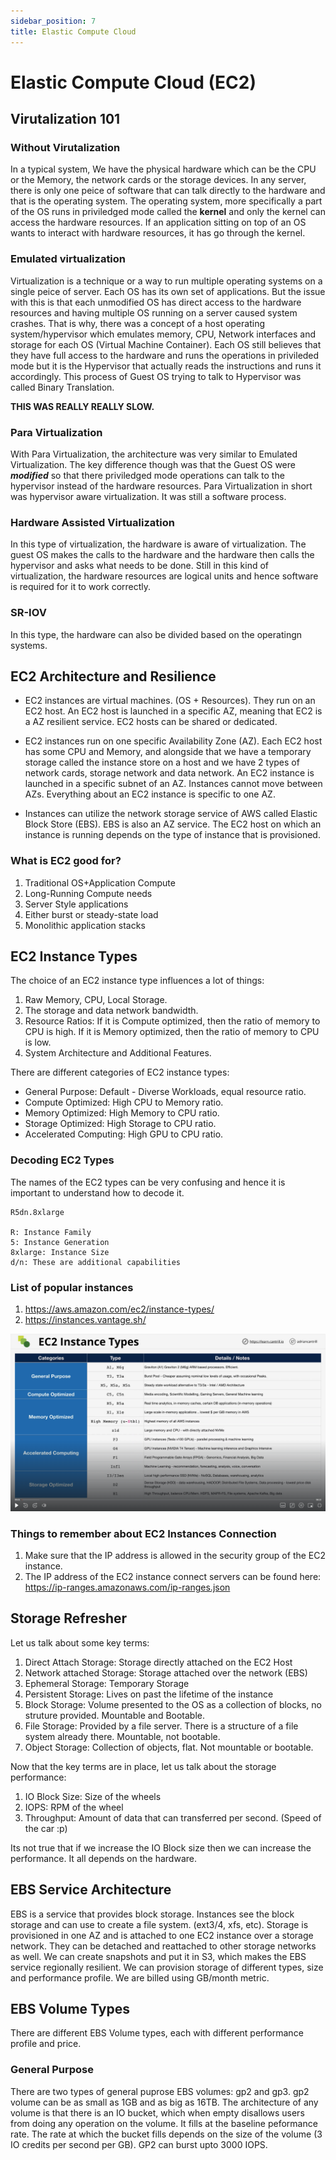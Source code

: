 ```yaml
---
sidebar_position: 7
title: Elastic Compute Cloud
---
```


# Elastic Compute Cloud (EC2)

## Virutalization 101

### Without Virutalization

In a typical system, We have the physical hardware which can be the CPU or the Memory, the network cards or the storage devices. In any server, there is only one peice of software that can talk directly to the hardware and that is the operating system. The operating system, more specifically a part of the OS runs in priviledged mode called the **kernel** and only the kernel can access the hardware resources. If an application sitting on top of an OS wants to interact with hardware resources, it has go through the kernel.

### Emulated virtualization

Virtualization is a technique or a way to run multiple operating systems on a single peice of server. Each OS has its own set of applications. But the issue with this is that each unmodified OS has direct access to the hardware resources and having multiple OS running on a server caused system crashes. That is why, there was a concept of a host operating system/hypervisor which emulates memory, CPU, Network interfaces and storage for each OS (Virtual Machine Container). Each OS still believes that they have full access to the hardware and runs the operations in privileded mode but it is the Hypervisor that actually reads the instructions and runs it accordingly. This process of Guest OS trying to talk to Hypervisor was called Binary Translation.

**THIS WAS REALLY REALLY SLOW.**

### Para Virtualization

With Para Virtualization, the architecture was very similar to Emulated Virtualization. The key difference though was that the Guest OS were **_modified_** so that there priviledged mode operations can talk to the hypervisor instead of the hardware resources. Para Virtualization in short was hypervisor aware virtualization. It was still a software process.

### Hardware Assisted Virtualization

In this type of virtualization, the hardware is aware of virtualization. The guest OS makes the calls to the hardware and the hardware then calls the hypervisor and asks what needs to be done. Still in this kind of virtualization, the hardware resources are logical units and hence software is required for it to work correctly.

### SR-IOV

In this type, the hardware can also be divided based on the operatingn systems.

## EC2 Architecture and Resilience

- EC2 instances are virtual machines. (OS + Resources). They run on an EC2 host. An EC2 host is launched in a specific AZ, meaning that EC2 is a AZ resilient service. EC2 hosts can be shared or dedicated.

- EC2 instances run on one specific Availability Zone (AZ). Each EC2 host has some CPU and Memory, and alongside that we have a temporary storage called the instance store on a host and we have 2 types of network cards, storage network and data network. An EC2 instance is launched in a specific subnet of an AZ. Instances cannot move between AZs. Everything about an EC2 instance is specific to one AZ.

- Instances can utilize the network storage service of AWS called Elastic Block Store (EBS). EBS is also an AZ service. The EC2 host on which an instance is running depends on the type of instance that is provisioned.

### What is EC2 good for?

1. Traditional OS+Application Compute
2. Long-Running Compute needs
3. Server Style applications
4. Either burst or steady-state load
5. Monolithic application stacks

## EC2 Instance Types

The choice of an EC2 instance type influences a lot of things:

1. Raw Memory, CPU, Local Storage.
2. The storage and data network bandwidth.
3. Resource Ratios: If it is Compute optimized, then the ratio of memory to CPU is high. If it is Memory optimized, then the ratio of memory to CPU is low.
4. System Architecture and Additional Features.

There are different categories of EC2 instance types:

- General Purpose: Default - Diverse Workloads, equal resource ratio.
- Compute Optimized: High CPU to Memory ratio.
- Memory Optimized: High Memory to CPU ratio.
- Storage Optimized: High Storage to CPU ratio.
- Accelerated Computing: High GPU to CPU ratio.

### Decoding EC2 Types

The names of the EC2 types can be very confusing and hence it is important to understand how to decode it.

```
R5dn.8xlarge

R: Instance Family
5: Instance Generation
8xlarge: Instance Size
d/n: These are additional capabilities
```

### List of popular instances

1. https://aws.amazon.com/ec2/instance-types/
2. https://instances.vantage.sh/

![Instance Types](./instance-types.png)

### Things to remember about EC2 Instances Connection

1. Make sure that the IP address is allowed in the security group of the EC2 instance.
2. The IP address of the EC2 instance connect servers can be found here: https://ip-ranges.amazonaws.com/ip-ranges.json

## Storage Refresher

Let us talk about some key terms:

1. Direct Attach Storage: Storage directly attached on the EC2 Host
2. Network attached Storage: Storage attached over the network (EBS)
3. Ephemeral Storage: Temporary Storage
4. Persistent Storage: Lives on past the lifetime of the instance
5. Block Storage: Volume presented to the OS as a collection of blocks, no struture provided. Mountable and Bootable.
6. File Storage: Provided by a file server. There is a structure of a file system already there. Mountable, not bootable.
7. Object Storage: Collection of objects, flat. Not mountable or bootable.

Now that the key terms are in place, let us talk about the storage performance:

1. IO Block Size: Size of the wheels
2. IOPS: RPM of the wheel
3. Throughput: Amount of data that can transferred per second. (Speed of the car :p)

Its not true that if we increase the IO Block size then we can increase the performance. It all depends on the hardware.

## EBS Service Architecture

EBS is a service that provides block storage. Instances see the block storage and can use to create a file system. (ext3/4, xfs, etc). Storage is provisioned in one AZ and is attached to one EC2 instance over a storage network. They can be detached and reattached to other storage networks as well. We can create snapshots and put it in S3, which makes the EBS service regionally resilient. We can provision storage of different types, size and performance profile. We are billed using GB/month metric.

## EBS Volume Types

There are different EBS Volume types, each with different performance profile and price.

### General Purpose

There are two types of general puprose EBS volumes: gp2 and gp3. gp2 volume can be as small as 1GB and as big as 16TB. The architecture of any volume is that there is an IO bucket, which when empty disallows users from doing any operation on the volume. It fills at the baseline peformance rate. The rate at which the bucket fills depends on the size of the volume (3 IO credits per second per GB). GP2 can burst upto 3000 IOPS.
